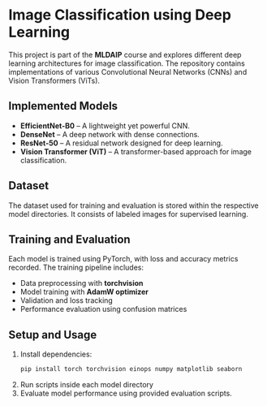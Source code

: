 # Image Classification using Deep Learning

This project is part of the **MLDAIP** course and explores different deep learning architectures for image classification. The repository contains implementations of various Convolutional Neural Networks (CNNs) and Vision Transformers (ViTs).

## Implemented Models
- **EfficientNet-B0** – A lightweight yet powerful CNN.
- **DenseNet** – A deep network with dense connections.
- **ResNet-50** – A residual network designed for deep learning.
- **Vision Transformer (ViT)** – A transformer-based approach for image classification.

## Dataset
The dataset used for training and evaluation is stored within the respective model directories. It consists of labeled images for supervised learning.

## Training and Evaluation
Each model is trained using PyTorch, with loss and accuracy metrics recorded. The training pipeline includes:
- Data preprocessing with **torchvision**
- Model training with **AdamW optimizer**
- Validation and loss tracking
- Performance evaluation using confusion matrices

## Setup and Usage
1. Install dependencies:
   ```sh
   pip install torch torchvision einops numpy matplotlib seaborn
   ```
2. Run  scripts inside each model directory
3. Evaluate model performance using provided evaluation scripts.


